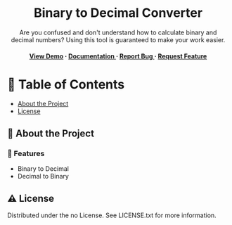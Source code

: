 <div align='center'>

<h1>Binary to Decimal Converter</h1>
<p>Are you confused and don't understand how to calculate binary and decimal numbers? Using this tool is guaranteed to make your work easier.</p>

<h4> <a href=https://zeyn-galaxy.github.io/easy-converter/>View Demo</a> <span> · </span> <a href="https://github.com/Fk0u & ZeYn-Galaxy/easy-converter/blob/master/README.md"> Documentation </a> <span> · </span> <a href="https://github.com/Fk0u & ZeYn-Galaxy/easy-converter/issues"> Report Bug </a> <span> · </span> <a href="https://github.com/Fk0u & ZeYn-Galaxy/easy-converter/issues"> Request Feature </a> </h4>


</div>

# :notebook_with_decorative_cover: Table of Contents

- [About the Project](#star2-about-the-project)
- [License](#warning-license)


## :star2: About the Project

### :dart: Features
- Binary to Decimal
- Decimal to Binary


## :warning: License

Distributed under the no License. See LICENSE.txt for more information.
